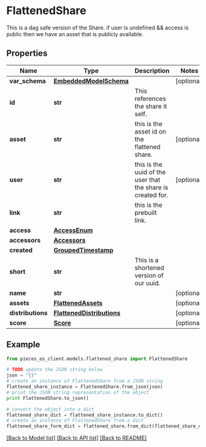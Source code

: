 # FlattenedShare

This is a dag safe version of the Share.  if user is undefined && access is public then we have an asset that is publicly available.

## Properties

Name | Type | Description | Notes
------------ | ------------- | ------------- | -------------
**var_schema** | [**EmbeddedModelSchema**](EmbeddedModelSchema.md) |  | [optional] 
**id** | **str** | This references the share it self. | 
**asset** | **str** | this is the asset id on the flattened share. | [optional] 
**user** | **str** | this is the uuid of the user that the share is created for. | [optional] 
**link** | **str** | this is the prebuilt link. | 
**access** | [**AccessEnum**](AccessEnum.md) |  | 
**accessors** | [**Accessors**](Accessors.md) |  | 
**created** | [**GroupedTimestamp**](GroupedTimestamp.md) |  | 
**short** | **str** | This is a shortened version of our uuid. | 
**name** | **str** |  | [optional] 
**assets** | [**FlattenedAssets**](FlattenedAssets.md) |  | [optional] 
**distributions** | [**FlattenedDistributions**](FlattenedDistributions.md) |  | [optional] 
**score** | [**Score**](Score.md) |  | [optional] 

## Example

```python
from pieces_os_client.models.flattened_share import FlattenedShare

# TODO update the JSON string below
json = "{}"
# create an instance of FlattenedShare from a JSON string
flattened_share_instance = FlattenedShare.from_json(json)
# print the JSON string representation of the object
print FlattenedShare.to_json()

# convert the object into a dict
flattened_share_dict = flattened_share_instance.to_dict()
# create an instance of FlattenedShare from a dict
flattened_share_form_dict = flattened_share.from_dict(flattened_share_dict)
```
[[Back to Model list]](../README.md#documentation-for-models) [[Back to API list]](../README.md#documentation-for-api-endpoints) [[Back to README]](../README.md)


